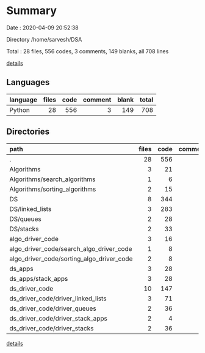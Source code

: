 # Summary

Date : 2020-04-09 20:52:38

Directory /home/sarvesh/DSA

Total : 28 files,  556 codes, 3 comments, 149 blanks, all 708 lines

[details](details.md)

## Languages
| language | files | code | comment | blank | total |
| :--- | ---: | ---: | ---: | ---: | ---: |
| Python | 28 | 556 | 3 | 149 | 708 |

## Directories
| path | files | code | comment | blank | total |
| :--- | ---: | ---: | ---: | ---: | ---: |
| . | 28 | 556 | 3 | 149 | 708 |
| Algorithms | 3 | 21 | 0 | 4 | 25 |
| Algorithms/search_algorithms | 1 | 6 | 0 | 1 | 7 |
| Algorithms/sorting_algorithms | 2 | 15 | 0 | 3 | 18 |
| DS | 8 | 344 | 3 | 90 | 437 |
| DS/linked_lists | 3 | 283 | 0 | 77 | 360 |
| DS/queues | 2 | 28 | 1 | 6 | 35 |
| DS/stacks | 2 | 33 | 2 | 6 | 41 |
| algo_driver_code | 3 | 16 | 0 | 9 | 25 |
| algo_driver_code/search_algo_driver_code | 1 | 8 | 0 | 3 | 11 |
| algo_driver_code/sorting_algo_driver_code | 2 | 8 | 0 | 6 | 14 |
| ds_apps | 3 | 28 | 0 | 13 | 41 |
| ds_apps/stack_apps | 3 | 28 | 0 | 13 | 41 |
| ds_driver_code | 10 | 147 | 0 | 32 | 179 |
| ds_driver_code/driver_linked_lists | 3 | 71 | 0 | 19 | 90 |
| ds_driver_code/driver_queues | 2 | 36 | 0 | 5 | 41 |
| ds_driver_code/driver_stack_apps | 2 | 4 | 0 | 2 | 6 |
| ds_driver_code/driver_stacks | 2 | 36 | 0 | 5 | 41 |

[details](details.md)